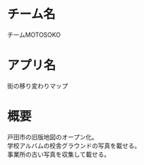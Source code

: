 # チーム名
チームMOTOSOKO
# アプリ名
街の移り変わりマップ
# 概要
戸田市の旧版地図のオープン化。  
学校アルバムの校舎グラウンドの写真を載せる。  
事業所の古い写真を収集して載せる。
